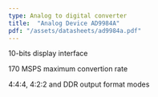```yaml
---
type: Analog to digital converter
title:  "Analog Device AD9984A"
pdf: "/assets/datasheets/ad9984a.pdf"
---
```


10-bits display interface

170 MSPS maximum convertion rate

4:4:4, 4:2:2 and DDR output format modes